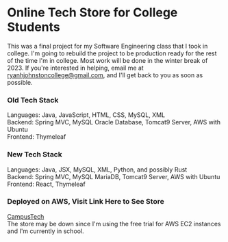 # Online Tech Store for College Students #
This was a final project for my Software Engineering class that I took in college. I'm going to rebuild the project to be production ready for the rest of the time I'm in college. Most work will be done in the winter break of 2023. If you're interested in helping, email me at ryanhjohnstoncollege@gmail.com, and I'll get back to you as soon as possible.

### Old Tech Stack ###
Languages: Java, JavaScript, HTML, CSS, MySQL, XML <br>
Backend: Spring MVC, MySQL Oracle Database, Tomcat9 Server, AWS with Ubuntu <br>
Frontend: Thymeleaf <br>

### New Tech Stack ###
Languages: Java, JSX, MySQL, XML, Python, and possibly Rust <br>
Backend: Spring MVC, MySQL MariaDB, Tomcat9 Server, AWS with Ubuntu <br>
Frontend: React, Thymeleaf <br>

### Deployed on AWS, Visit Link Here to See Store ###
[CampusTech](http://ec2-18-220-27-75.us-east-2.compute.amazonaws.com:8081/) <br>
The store may be down since I'm using the free trial for AWS EC2 instances and I'm currently in school.
